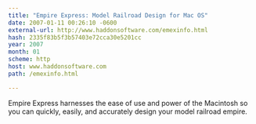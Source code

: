 ```yaml
---
title: "Empire Express: Model Railroad Design for Mac OS"
date: 2007-01-11 00:26:10 -0600
external-url: http://www.haddonsoftware.com/emexinfo.html
hash: 2335f83b5f3b57403e72cca30e5201cc
year: 2007
month: 01
scheme: http
host: www.haddonsoftware.com
path: /emexinfo.html

---
```


Empire Express harnesses the ease of use and power of the Macintosh so you can quickly, easily, and accurately design your model railroad empire.

